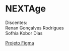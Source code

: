 # NEXTAge

Discentes: <br>
Renan Gonçalves Rodrigues <br>
Sofhia Kobor Dias<br>

[Projeto Figma](https://www.figma.com/proto/kUJY93xjmp4oIVdMIA5jJ4/NextAge-Rentals?page-id=0%3A1&type=design&node-id=5-13&viewport=-723%2C-518%2C0.36&t=g02d3KtOtZzfN0gb-1&scaling=contain&starting-point-node-id=5%3A13&show-proto-sidebar=1&mode=design)
